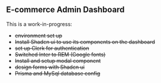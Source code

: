 ## E-commerce Admin Dashboard

This is a work-in-progress:

- ~~environment set up~~
- ~~Install Shadcn ui to use its components on the dashboard~~
- ~~set up Clerk for authentication~~
- ~~Switched Inter to REM (Google fonts)~~
- ~~Install and setup modal component~~
- ~~design forms with Shadcn ui~~
- ~~Prisma and MySql database config~~
